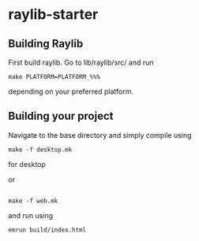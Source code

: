 # raylib-starter

## Building Raylib

First build raylib. Go to lib/raylib/src/ and run

```
make PLATFORM=PLATFORM_%%%
```

depending on your preferred platform.

## Building your project

Navigate to the base directory and simply compile using

```
make -f desktop.mk
```

for desktop

or

```

make -f web.mk

```

and run using

```
emrun build/index.html


```

